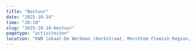 ```yaml
---
title: "Bestuur"
date: "2025-10-14"
time: "20:10"
slug: "2025-10-14-bestuur"
pagetype: "activiteiten"
location: "KWB lokaal-De Werkman (Kerkstraat, Merchtem Flemish Region, Belgium)"
---
```




